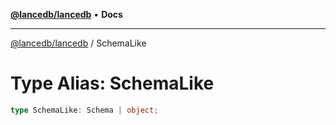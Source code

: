 [**@lancedb/lancedb**](../README.md) • **Docs**

***

[@lancedb/lancedb](../globals.md) / SchemaLike

# Type Alias: SchemaLike

```ts
type SchemaLike: Schema | object;
```
